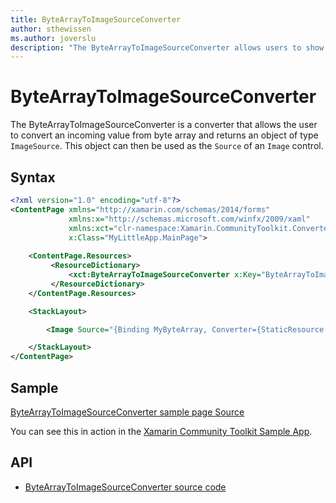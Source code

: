 ```yaml
---
title: ByteArrayToImageSourceConverter
author: sthewissen
ms.author: joverslu
description: "The ByteArrayToImageSourceConverter allows users to show an image based on a byte array."
---
```


# ByteArrayToImageSourceConverter

The ByteArrayToImageSourceConverter is a converter that allows the user to convert an incoming value from byte array and returns an object of type `ImageSource`. This object can then be used as the `Source` of an `Image` control.

## Syntax

```xml
<?xml version="1.0" encoding="utf-8"?>
<ContentPage xmlns="http://xamarin.com/schemas/2014/forms"
             xmlns:x="http://schemas.microsoft.com/winfx/2009/xaml"
             xmlns:xct="clr-namespace:Xamarin.CommunityToolkit.Converters;assembly=Xamarin.CommunityToolkit"
             x:Class="MyLittleApp.MainPage">
    
    <ContentPage.Resources>
         <ResourceDictionary>
             <xct:ByteArrayToImageSourceConverter x:Key="ByteArrayToImageSourceConverter" />
         </ResourceDictionary>
    </ContentPage.Resources>

    <StackLayout>

        <Image Source="{Binding MyByteArray, Converter={StaticResource ByteArrayToImageSourceConverter}}" />

    </StackLayout>
</ContentPage>
```

## Sample

[ByteArrayToImageSourceConverter sample page Source](https://github.com/xamarin/XamarinCommunityToolkit/blob/main/XamarinCommunityToolkitSample/Pages/Converters/ByteArrayToImageSourcePage.xaml)

You can see this in action in the [Xamarin Community Toolkit Sample App](https://github.com/xamarin/XamarinCommunityToolkit).

## API

* [ByteArrayToImageSourceConverter source code](https://github.com/xamarin/XamarinCommunityToolkit/blob/main/XamarinCommunityToolkit/Converters/ByteArrayToImageSourceConverter.shared.cs)